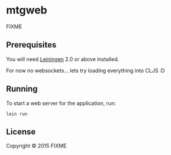 # mtgweb

FIXME

## Prerequisites

You will need [Leiningen][1] 2.0 or above installed.

For now no websockets... lets try loading everything into CLJS :D

[1]: https://github.com/technomancy/leiningen

## Running

To start a web server for the application, run:

    lein run

## License

Copyright © 2015 FIXME
